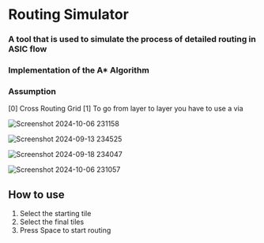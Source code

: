 # Routing Simulator

### A tool that is used to simulate the process of detailed routing in ASIC flow 
### Implementation of the A* Algorithm 
### Assumption 
[0] Cross Routing Grid 
[1] To go from layer to layer you have to use a via 


![Screenshot 2024-10-06 231158](https://github.com/user-attachments/assets/01cdef23-bf07-4774-97af-5f8c40a2d68f)

![Screenshot 2024-09-13 234525](https://github.com/user-attachments/assets/6a60c545-2d13-4b6c-8a63-6903ca26edf9)

![Screenshot 2024-09-18 234047](https://github.com/user-attachments/assets/fbfd7037-b593-489f-9418-7e3451949ff4)

![Screenshot 2024-10-06 231057](https://github.com/user-attachments/assets/7e806593-902e-4e8c-89ab-358747644335)


## How to use 

1. Select the starting tile 
2. Select the final tiles 
3. Press Space to start routing 


